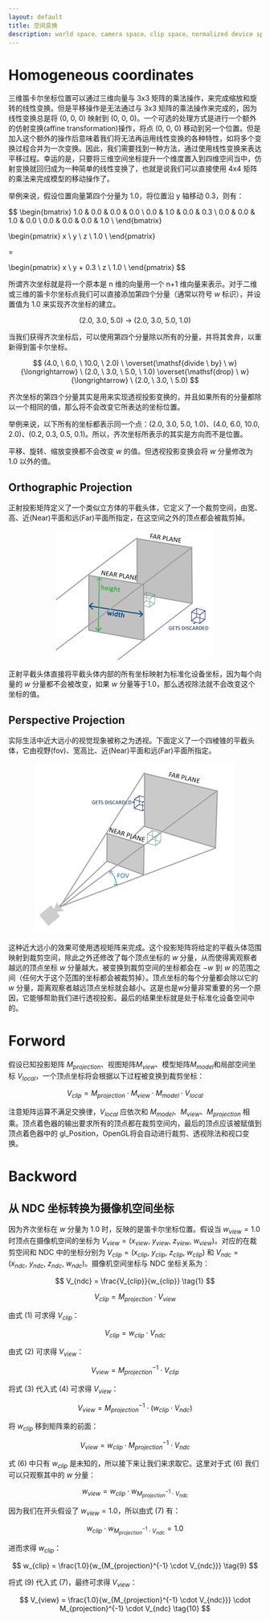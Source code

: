 ```yaml
---
layout: default
title: 空间变换
description: world space、camera space、clip space、normalized device space. etc
---
```


<head>
    <script src="https://cdn.mathjax.org/mathjax/latest/MathJax.js?config=TeX-AMS-MML_HTMLorMML" type="text/javascript"></script>
    <script type="text/x-mathjax-config">
        MathJax.Hub.Config({
            tex2jax: {
                skipTags: ['script', 'noscript', 'style', 'textarea', 'pre'],
                inlineMath: [['$','$']]
            }
        });
    </script>
</head>

# Homogeneous coordinates

三维笛卡尔坐标位置可以通过三维向量与 3x3 矩阵的乘法操作，来完成缩放和旋转的线性变换。但是平移操作是无法通过与 3x3 矩阵的乘法操作来完成的，因为线性变换总是将 (0, 0, 0) 映射到 (0, 0, 0)。一个可选的处理方式是进行一个额外的仿射变换(affine transformation)操作，将点 (0, 0, 0) 移动到另一个位置。但是加入这个额外的操作后意味着我们将无法再运用线性变换的各种特性，如将多个变换过程合并为一次变换。因此，我们需要找到一种方法，通过使用线性变换来表达平移过程。幸运的是，只要将三维空间坐标提升一个维度置入到四维空间当中，仿射变换就回归成为一种简单的线性变换了，也就是说我们可以直接使用 4x4 矩阵的乘法来完成模型的移动操作了。

举例来说，假设位置向量第四个分量为 1.0，将位置沿 y 轴移动 0.3，则有：

$$
\begin{bmatrix}
1.0 & 0.0 & 0.0 & 0.0 \\
0.0 & 1.0 & 0.0 & 0.3 \\
0.0 & 0.0 & 1.0 & 0.0 \\
0.0 & 0.0 & 0.0 & 1.0 \\
\end{bmatrix}

\begin{pmatrix}
x   \\
y   \\
z   \\
1.0 \\
\end{pmatrix}

=

\begin{pmatrix}
x       \\
y + 0.3 \\
z       \\
1.0     \\
\end{pmatrix}
$$

所谓齐次坐标就是将一个原本是 n 维的向量用一个 n+1 维向量来表示。对于二维或三维的笛卡尔坐标点我们可以直接添加第四个分量（通常以符号 $w$ 标识），并设置值为 1.0 来实现齐次坐标的建立。

$$
(2.0, \ 3.0, \ 5.0) \ \to \ (2.0, \ 3.0, \ 5.0, \ 1.0)
$$

当我们获得齐次坐标后，可以使用第四个分量除以所有的分量，并将其舍弃，以重新得到笛卡尔坐标。

$$
(4.0, \ 6.0, \ 10.0, \ 2.0) \ \overset{\mathsf{divide \ by} \ w}{\longrightarrow} \ (2.0, \ 3.0, \ 5.0, \ 1.0) \overset{\mathsf{drop} \ w}{\longrightarrow} \ (2.0, \ 3.0, \ 5.0)
$$

齐次坐标的第四个分量其实是用来实现透视投影变换的，并且如果所有的分量都除以一个相同的值，那么将不会改变它所表达的坐标位置。

举例来说，以下所有的坐标都表示同一个点：(2.0, 3.0, 5.0, 1.0)、(4.0, 6.0, 10.0, 2.0)、(0.2, 0.3, 0.5, 0.1)。所以，齐次坐标所表示的其实是方向而不是位置。

平移、旋转、缩放变换都不会改变 $w$ 的值。但透视投影变换会将 $w$ 分量修改为 1.0 以外的值。

## Orthographic Projection

正射投影矩阵定义了一个类似立方体的平截头体，它定义了一个裁剪空间，由宽、高、近(Near)平面和远(Far)平面所指定，在这空间之外的顶点都会被裁剪掉。

<p align="center">
  <img src="../../images/SpaceTransformation-OrthographicFrustum.png">
</p>

正射平截头体直接将平截头体内部的所有坐标映射为标准化设备坐标，因为每个向量的 $w$ 分量都不会被改变，如果 $w$ 分量等于1.0，那么透视除法就不会改变这个坐标的值。

## Perspective Projection

实际生活中近大远小的视觉现象被称之为透视。下面定义了一个四棱锥的平截头体，它由视野(fov)、宽高比、近(Near)平面和远(Far)平面所指定。

<p align="center">
  <img src="../../images/SpaceTransformation-PerspectiveFrustum.png">
</p>

这种近大远小的效果可使用透视矩阵来完成。这个投影矩阵将给定的平截头体范围映射到裁剪空间，除此之外还修改了每个顶点坐标的 $w$ 分量，从而使得离观察者越远的顶点坐标 $w$ 分量越大。被变换到裁剪空间的坐标都会在 $-w$ 到 $w$ 的范围之间（任何大于这个范围的坐标都会被裁剪掉）。顶点坐标的每个分量都会除以它的 $w$ 分量，距离观察者越远顶点坐标就会越小。这是也是w分量非常重要的另一个原因，它能够帮助我们进行透视投影。最后的结果坐标就是处于标准化设备空间中的。

# Forword

假设已知投影矩阵 $M_{projection}$、视图矩阵$M_{view}$、模型矩阵$M_{model}$和局部空间坐标 $V_{local}$，一个顶点坐标将会根据以下过程被变换到裁剪坐标：

$$
V_{clip} = M_{projection} \cdot M_{view} \cdot M_{model} \cdot V_{local}
$$

注意矩阵运算不满足交换律，$V_{local}$ 应依次和 $M_{model}$、$M_{view}$、$M_{projection}$ 相乘。顶点着色器的输出要求所有的顶点都在裁剪空间内，最后的顶点应该被赋值到顶点着色器中的 gl_Position，OpenGL将会自动进行裁剪、透视除法和视口变换。

# Backword

## 从 NDC 坐标转换为摄像机空间坐标

因为齐次坐标在 $w$ 分量为 1.0 时，反映的是笛卡尔坐标位置。假设当 $w_{view}=1.0$ 时顶点在摄像机空间的坐标为 $V_{view}=(x_{view}, \ y_{view}, \ z_{view}, \ w_{view})$。对应的在裁剪空间和 NDC 中的坐标分别为 $V_{clip}=(x_{clip}, \ y_{clip}, \ z_{clip}, \ w_{clip})$ 和 $V_{ndc}=(x_{ndc}, \ y_{ndc}, \ z_{ndc}, \ w_{ndc})$。摄像机空间坐标与 NDC 坐标关系为：

$$
V_{ndc} = \frac{V_{clip}}{w_{clip}} \tag{1}
$$

$$
V_{clip} = M_{projection} \cdot V_{view} \tag{2}
$$

由式 (1) 可求得 $V_{clip}$：

$$
V_{clip} = w_{clip} \cdot V_{ndc} \tag{3}
$$

由式 (2) 可求得 $V_{view}$：

$$
V_{view} = M_{projection}^{-1} \cdot V_{clip} \tag{4}
$$

将式 (3) 代入式 (4) 可求得 $V_{view}$：

$$
V_{view} =  M_{projection}^{-1} \cdot (w_{clip} \cdot V_{ndc}) \tag{5}
$$

将 $w_{clip}$ 移到矩阵乘的前面：

$$
V_{view} =  w_{clip} \cdot M_{projection}^{-1} \cdot V_{ndc} \tag{6}
$$

式 (6) 中只有 $w_{clip}$ 是未知的，所以接下来让我们来求取它。这里对于式 (6) 我们可以只观察其中的 $w$ 分量：

$$
w_{view} =  w_{clip} \cdot w_{M_{projection}^{-1} \cdot V_{ndc}} \tag{7}
$$

因为我们在开头假设了 $w_{view}=1.0$，所以由式 (7) 有：

$$
w_{clip} \cdot w_{M_{projection}^{-1} \cdot V_{ndc}} = 1.0 \tag{8}
$$

进而求得 $w_{clip}$：

$$
w_{clip} = \frac{1.0}{w_{M_{projection}^{-1} \cdot V_{ndc}}} \tag{9}
$$

将式 (9) 代入式 (7)，最终可求得 $V_{view}$：

$$
V_{view} =  \frac{1.0}{w_{M_{projection}^{-1} \cdot V_{ndc}}} \cdot M_{projection}^{-1} \cdot V_{ndc} \tag{10}
$$